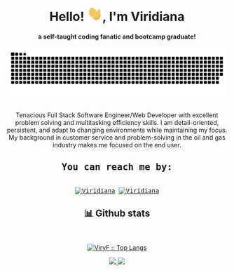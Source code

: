<div align="center">
<h1 align="center">Hello! <img width="35" src="https://github.com/1999AZZAR/1999AZZAR/blob/main/resources/img/waving.gif">, I'm Viridiana</h1>
<h4 align="center">a self-taught coding fanatic and bootcamp graduate!</h4>
</div>

<div align="center">
  <img  src="https://github.com/1999AZZAR/1999AZZAR/blob/main/resources/img/grid-snake.svg" />
</div>

  <p align="center">
    <br/>
    Tenacious Full Stack Software Engineer/Web Developer with excellent problem solving and multitasking efficiency skills. I am detail-oriented, persistent, and adapt to changing environments while maintaining my focus. My background in customer service and problem-solving in the oil and gas industry makes me focused on the end user.
  </p>


  
<div>
  <samp>
    <h2 align="center">You can reach me by:</h2>
    <p align="center">
      <br/>
      <a href="https://www.linkedin.com/in/viridianaflores/" target="blank"><img align="center"
         src="https://img.shields.io/badge/linkedin-%231DA1F2.svg?style=for-the-badge&logo=linkedin&logoColor=white"
         alt="Viridiana" height="30"/></a>
      <a href="mailto:diana13_2011@hotmail.com" target="blank"><img align="center"
         src="https://th.bing.com/th/id/R.81122b68f95aefbe2c18e403b78da2db?rik=SvnHxsCCi6Uk7Q&pid=ImgRaw&r=0"
         alt="Viridiana" height="30"/></a>
    </p>
  <p align="center">
  </samp>
</div>


<div>
 
  
  <div>
    <h2 align="center"> 📊 Github stats </h2>
      <br/>
        <p align="center">
          <a href="https://github.com/ViryF/">
          <img src="https://github-readme-stats.vercel.app/api/top-langs/?username=ViryF&langs_count=6&theme=gruvbox&layout=compact&hide_border=true" alt="ViryF :: Top Langs" /></a>
        </p>
        <p align="center">
          <a href="https://github.com/ViryF">
          <img width="49.5%" src="https://github-readme-stats.vercel.app/api?username=ViryF&show_icons=true&theme=gruvbox&hide_border=true" />
          <img width="49.5%" src="https://github-readme-streak-stats.herokuapp.com/?user=ViryF&theme=gruvbox&hide_border=true" />
          </a>
       </p>
     <br>
  </div>    
